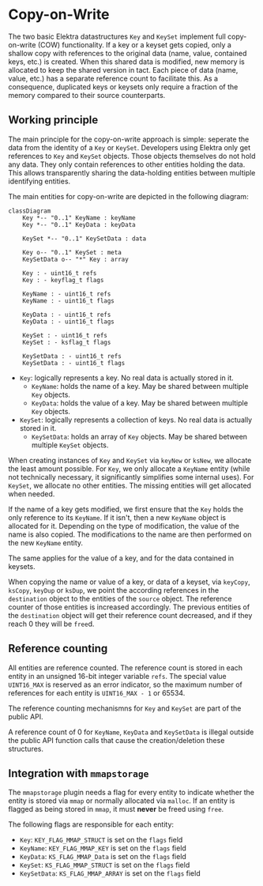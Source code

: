 # Copy-on-Write

The two basic Elektra datastructures `Key` and `KeySet` implement full copy-on-write (COW) functionality.
If a key or a keyset gets copied, only a shallow copy with references to the original data (name, value, contained keys, etc.) is created.
When this shared data is modified, new memory is allocated to keep the shared version in tact.
Each piece of data (name, value, etc.) has a separate reference count to facilitate this.
As a consequence, duplicated keys or keysets only require a fraction of the memory compared to their source counterparts.

## Working principle

The main principle for the copy-on-write approach is simple: seperate the data from the identity of a `Key` or `KeySet`.
Developers using Elektra only get references to `Key` and `KeySet` objects.
Those objects themselves do not hold any data.
They only contain references to other entities holding the data.
This allows transparently sharing the data-holding entities between multiple identifying entities.

The main entities for copy-on-write are depicted in the following diagram:

```mermaid
classDiagram
    Key *-- "0..1" KeyName : keyName
    Key *-- "0..1" KeyData : keyData

    KeySet *-- "0..1" KeySetData : data

    Key o-- "0..1" KeySet : meta
    KeySetData o-- "*" Key : array

    Key : - uint16_t refs
    Key : - keyflag_t flags

    KeyName : - uint16_t refs
    KeyName : - uint16_t flags

    KeyData : - uint16_t refs
    KeyData : - uint16_t flags

    KeySet : - uint16_t refs
    KeySet : - ksflag_t flags

    KeySetData : - uint16_t refs
    KeySetData : - uint16_t flags
```

- `Key`: logically represents a key. No real data is actually stored in it.
  - `KeyName`: holds the name of a key. May be shared between multiple `Key` objects.
  - `KeyData`: holds the value of a key. May be shared between multiple `Key` objects.
- `KeySet`: logically represents a collection of keys. No real data is actually stored in it.
  - `KeySetData`: holds an array of `Key` objects. May be shared between multiple `KeySet` objects.

When creating instances of `Key` and `KeySet` via `keyNew` or `ksNew`, we allocate the least amount possible.
For `Key`, we only allocate a `KeyName` entity (while not technically necessary, it significantly simplifies some internal uses).
For `KeySet`, we allocate no other entities.
The missing entities will get allocated when needed.

If the name of a key gets modified, we first ensure that the `Key` holds the only reference to its `KeyName`.
If it isn't, then a new `KeyName` object is allocated for it.
Depending on the type of modification, the value of the name is also copied.
The modifications to the name are then performed on the new `KeyName` entity.

The same applies for the value of a key, and for the data contained in keysets.

When copying the name or value of a key, or data of a keyset, via `keyCopy`, `ksCopy`, `keyDup` or `ksDup`, we point the according references in the `destination` object to the entities of the `source` object.
The reference counter of those entities is increased accordingly.
The previous entities of the `destination` object will get their reference count decreased, and if they reach 0 they will be `free`d.

## Reference counting

All entities are reference counted.
The reference count is stored in each entity in an unsigned 16-bit integer variable `refs`.
The special value `UINT16_MAX` is reserved as an error indicator, so the maximum number of references for each entity is `UINT16_MAX - 1` or 65534.

The reference counting mechanismns for `Key` and `KeySet` are part of the public API.

A reference count of 0 for `KeyName`, `KeyData` and `KeySetData` is illegal outside the public API function calls that cause the creation/deletion these structures.

## Integration with `mmapstorage`

The `mmapstorage` plugin needs a flag for every entity to indicate whether the entity is stored via `mmap` or normally allocated via `malloc`. If an entity is flagged as being stored in `mmap`, it must **never** be freed using `free`.

The following flags are responsible for each entity:

- `Key`: `KEY_FLAG_MMAP_STRUCT` is set on the `flags` field
- `KeyName`: `KEY_FLAG_MMAP_KEY` is set on the `flags` field
- `KeyData`: `KS_FLAG_MMAP_Data` is set on the `flags` field
- `KeySet`: `KS_FLAG_MMAP_STRUCT` is set on the `flags` field
- `KeySetData`: `KS_FLAG_MMAP_ARRAY` is set on the `flags` field
